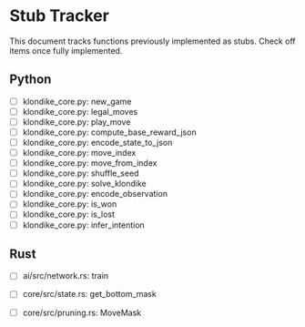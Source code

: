 # Stub Tracker

This document tracks functions previously implemented as stubs. Check off items once fully implemented.

## Python

- [ ] klondike_core.py: new_game
- [ ] klondike_core.py: legal_moves
- [ ] klondike_core.py: play_move
- [ ] klondike_core.py: compute_base_reward_json
- [ ] klondike_core.py: encode_state_to_json
- [ ] klondike_core.py: move_index
- [ ] klondike_core.py: move_from_index
- [ ] klondike_core.py: shuffle_seed
- [ ] klondike_core.py: solve_klondike
- [ ] klondike_core.py: encode_observation
- [ ] klondike_core.py: is_won
- [ ] klondike_core.py: is_lost
- [ ] klondike_core.py: infer_intention

## Rust

- [ ] ai/src/network.rs: train
- [ ] core/src/state.rs: get_bottom_mask
- [ ] core/src/pruning.rs: MoveMask

